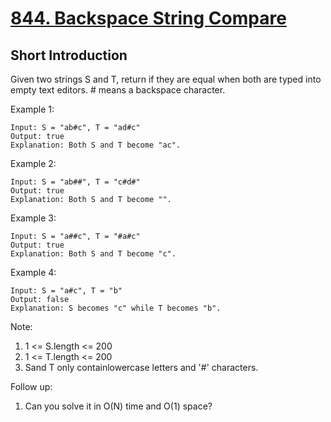 # [844. Backspace String Compare](https://leetcode.com/problems/backspace-string-compare/)

## Short Introduction

Given two strings S and T, return if they are equal when both are typed into empty text editors. # means a backspace character.

Example 1:

```text
Input: S = "ab#c", T = "ad#c"
Output: true
Explanation: Both S and T become "ac".
```

Example 2:

```text
Input: S = "ab##", T = "c#d#"
Output: true
Explanation: Both S and T become "".
```

Example 3:

```text
Input: S = "a##c", T = "#a#c"
Output: true
Explanation: Both S and T become "c".
```

Example 4:

```text
Input: S = "a#c", T = "b"
Output: false
Explanation: S becomes "c" while T becomes "b".
```

Note:

1. 1 <= S.length <= 200
1. 1 <= T.length <= 200
1. Sand T only containlowercase letters and '#' characters.

Follow up:

1. Can you solve it in O(N) time and O(1) space?